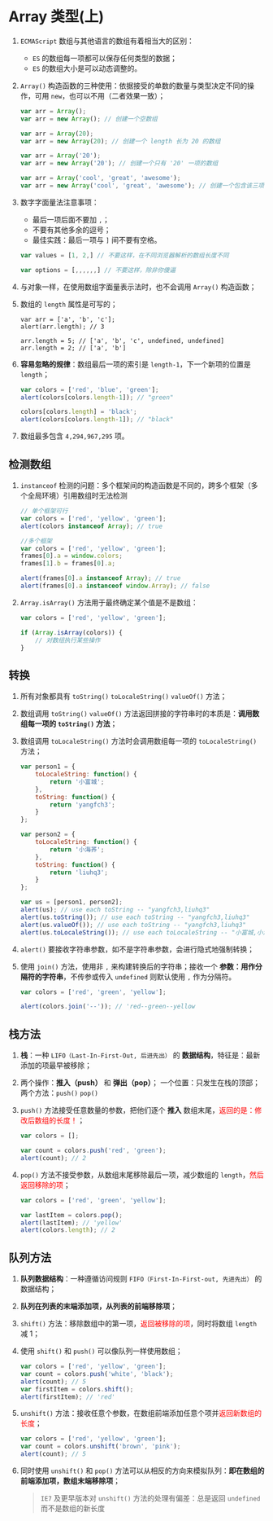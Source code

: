 # Array 类型(上)
1. `ECMAScript` 数组与其他语言的数组有着相当大的区别：
    * `ES` 的数组每一项都可以保存任何类型的数据；
    * `ES` 的数组大小是可以动态调整的。

2. `Array()` 构造函数的三种使用：依据接受的单数的数量与类型决定不同的操作，可用 `new`，也可以不用（二者效果一致）；
    ```javascript
    var arr = Array();
    var arr = new Array(); // 创建一个空数组

    var arr = Array(20);
    var arr = new Array(20); // 创建一个 length 长为 20 的数组

    var arr = Array('20');
    var arr = new Array('20'); // 创建一个只有 '20' 一项的数组

    var arr = Array('cool', 'great', 'awesome');
    var arr = new Array('cool', 'great', 'awesome'); // 创建一个包含该三项的数组
    ```

4. 数字字面量法注意事项：
    * 最后一项后面不要加 `,`；
    * 不要有其他多余的逗号；
    * 最佳实践：最后一项与 `]` 间不要有空格。
    ```javascript
    var values = [1, 2,] // 不要这样，在不同浏览器解析的数组长度不同

    var options = [,,,,,,] // 不要这样，除非你傻逼
    ```
5. 与对象一样，在使用数组字面量表示法时，也不会调用 `Array()` 构造函数；

6. 数组的 `length` 属性是可写的；
    ```
    var arr = ['a', 'b', 'c'];
    alert(arr.length); // 3

    arr.length = 5; // ['a', 'b', 'c', undefined, undefined]
    arr.length = 2; // ['a', 'b']
    ```

7. **容易忽略的规律**：数组最后一项的索引是 `length-1`，下一个新项的位置是 `length`；
    ```javascript
    var colors = ['red', 'blue', 'green'];
    alert(colors[colors.length-1]); // "green"

    colors[colors.length] = 'black';
    alert(colors[colors.length-1]); // "black"
    ```

8. 数组最多包含 `4,294,967,295` 项。

## 检测数组
1. `instanceof` 检测的问题：多个框架间的构造函数是不同的，跨多个框架（多个全局环境）引用数组时无法检测
    ```javascript
    // 单个框架可行
    var colors = ['red', 'yellow', 'green'];
    alert(colors instanceof Array); // true

    //多个框架
    var colors = ['red', 'yellow', 'green'];
    frames[0].a = window.colors;
    frames[1].b = frames[0].a;

    alert(frames[0].a instanceof Array); // true
    alert(frames[0].a instanceof window.Array); // false
    ```
2. `Array.isArray()` 方法用于最终确定某个值是不是数组：
    ```javascript
    var colors = ['red', 'yellow', 'green'];

    if (Array.isArray(colors)) {
        // 对数组执行某些操作
    }
    ```
## 转换
1. 所有对象都具有 `toString()` `toLocaleString()` `valueOf()` 方法；

2. 数组调用 `toString()` `valueOf()` 方法返回拼接的字符串时的本质是：**调用数组每一项的 `toString()` 方法**；

3. 数组调用 `toLocaleString()` 方法时会调用数组每一项的 `toLocaleString()` 方法；
    ```javascript
    var person1 = {
        toLocaleString: function() {
            return '小富城';
        },
        toString: function() {
            return 'yangfch3';
        }
    };

    var person2 = {
        toLocaleString: function() {
            return '小海荞';
        },
        toString: function() {
            return 'liuhq3';
        }
    };

    var us = [person1, person2];
    alert(us); // use each toString -- "yangfch3,liuhq3"
    alert(us.toString()); // use each toString -- "yangfch3,liuhq3"
    alert(us.valueOf()); // use each toString -- "yangfch3,liuhq3"
    alert(us.toLocaleString()); // use each toLocaleString -- "小富城,小海荞"
    ```

4. `alert()` 要接收字符串参数，如不是字符串参数，会进行隐式地强制转换；

5. 使用 `join()` 方法，使用非 `,` 来构建转换后的字符串；接收一个 **参数：用作分隔符的字符串**，不传参或传入 `undefined` 则默认使用 `,` 作为分隔符。
    ```javascript
    var colors = ['red', 'green', 'yellow'];

    alert(colors.join('--')); // 'red--green--yellow
    ```

## 栈方法
1. **栈**：一种 `LIFO（Last-In-First-Out, 后进先出）` 的 **数据结构**，特征是：最新添加的项最早被移除；

2. 两个操作：**推入（push）** 和 **弹出（pop）**；
    一个位置：只发生在栈的顶部；
    两个方法：`push()` `pop()`

3. `push()` 方法接受任意数量的参数，把他们逐个 **推入** 数组末尾，<span style="color:red">返回的是：修改后数组的长度！</span>；
    ```javascript
    var colors = [];

    var count = colors.push('red', 'green');
    alert(count); // 2
    ```

4. `pop()` 方法不接受参数，从数组末尾移除最后一项，减少数组的 `length`，<span style="color:red">然后返回移除的项</span>；
    ```javascript
    var colors = ['red', 'green', 'yellow'];

    var lastItem = colors.pop();
    alert(lastItem); // 'yellow'
    alert(colors.length); // 2
    ```

## 队列方法
1. **队列数据结构**：一种遵循访问规则 `FIFO（First-In-First-out, 先进先出）` 的数据结构；

2. **队列在列表的末端添加项，从列表的前端移除项**；

3. `shift()` 方法：移除数组中的第一项，<span style="color:red">返回被移除的项</span>，同时将数组 `length` 减 1；

4. 使用 `shift()` 和 `push()` 可以像队列一样使用数组；
    ```javascript
    var colors = ['red', 'yellow', 'green'];
    var count = colors.push('white', 'black');
    alert(count); // 5
    var firstItem = colors.shift();
    alert(firstItem); // 'red'
    ```

5. `unshift()` 方法：接收任意个参数，在数组前端添加任意个项并<span style="color:red">返回新数组的长度</span>；
    ```javascript
    var colors = ['red', 'yellow', 'green'];
    var count = colors.unshift('brown', 'pink');
    alert(count); // 5
    ```

6. 同时使用 `unshift()` 和 `pop()` 方法可以从相反的方向来模拟队列：**即在数组的前端添加项，数组末端移除项**；

    > `IE7` 及更早版本对 `unshift()` 方法的处理有偏差：总是返回 `undefined` 而不是数组的新长度
